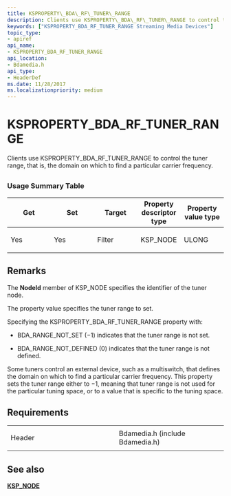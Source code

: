 ```yaml
---
title: KSPROPERTY\_BDA\_RF\_TUNER\_RANGE
description: Clients use KSPROPERTY\_BDA\_RF\_TUNER\_RANGE to control the tuner range, that is, the domain on which to find a particular carrier frequency.
keywords: ["KSPROPERTY_BDA_RF_TUNER_RANGE Streaming Media Devices"]
topic_type:
- apiref
api_name:
- KSPROPERTY_BDA_RF_TUNER_RANGE
api_location:
- Bdamedia.h
api_type:
- HeaderDef
ms.date: 11/28/2017
ms.localizationpriority: medium
---
```


# KSPROPERTY\_BDA\_RF\_TUNER\_RANGE


Clients use KSPROPERTY\_BDA\_RF\_TUNER\_RANGE to control the tuner range, that is, the domain on which to find a particular carrier frequency.

## <span id="ddk_ksproperty_bda_rf_tuner_range_ks"></span><span id="DDK_KSPROPERTY_BDA_RF_TUNER_RANGE_KS"></span>


### Usage Summary Table

<table>
<colgroup>
<col width="20%" />
<col width="20%" />
<col width="20%" />
<col width="20%" />
<col width="20%" />
</colgroup>
<thead>
<tr class="header">
<th>Get</th>
<th>Set</th>
<th>Target</th>
<th>Property descriptor type</th>
<th>Property value type</th>
</tr>
</thead>
<tbody>
<tr class="odd">
<td><p>Yes</p></td>
<td><p>Yes</p></td>
<td><p>Filter</p></td>
<td><p>KSP_NODE</p></td>
<td><p>ULONG</p></td>
</tr>
</tbody>
</table>

 

## Remarks

The **NodeId** member of KSP\_NODE specifies the identifier of the tuner node.

The property value specifies the tuner range to set.

Specifying the KSPROPERTY\_BDA\_RF\_TUNER\_RANGE property with:

-   BDA\_RANGE\_NOT\_SET (−1) indicates that the tuner range is not set.

-   BDA\_RANGE\_NOT\_DEFINED (0) indicates that the tuner range is not defined.

Some tuners control an external device, such as a multiswitch, that defines the domain on which to find a particular carrier frequency. This property sets the tuner range either to −1, meaning that tuner range is not used for the particular tuning space, or to a value that is specific to the tuning space.

## Requirements

<table>
<colgroup>
<col width="50%" />
<col width="50%" />
</colgroup>
<tbody>
<tr class="odd">
<td><p>Header</p></td>
<td>Bdamedia.h (include Bdamedia.h)</td>
</tr>
</tbody>
</table>

## See also


[**KSP\_NODE**](/windows-hardware/drivers/ddi/ks/ns-ks-ksp_node)

 

